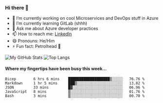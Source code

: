 ### Hi there 👋

- 🔭 I’m currently working on cool Microservices and DevOps stuff in Azure
- 🌱 I’m currently learning GitLab (shhh)
- 💬 Ask me about Azure developer practices
- 📫 How to reach me: [LinkedIn](https://www.linkedin.com/in/gordonbyers/)
- 😄 Pronouns: He/Him 
- ⚡ Fun fact: Petrolhead 🚙

![My GitHub Stats](https://github-readme-stats.vercel.app/api/?username=gordonby&count_private=true&theme=tokyonight&showicons=true)
![Top Langs](https://github-readme-stats.vercel.app/api/top-langs/?username=gordonby&hide=css,html&layout=compact&theme=tokyonight)

#### Where my fingertips have been busy **this week**... 
<!--START_SECTION:waka-->

```text
Bicep        6 hrs 6 mins    ███████████████████▒░░░░░   76.76 %
Markdown     1 hr 5 mins     ███▒░░░░░░░░░░░░░░░░░░░░░   13.82 %
JSON         33 mins         █▓░░░░░░░░░░░░░░░░░░░░░░░   06.96 %
JavaScript   8 mins          ▒░░░░░░░░░░░░░░░░░░░░░░░░   01.76 %
Bash         3 mins          ▒░░░░░░░░░░░░░░░░░░░░░░░░   00.70 %
```

<!--END_SECTION:waka-->
